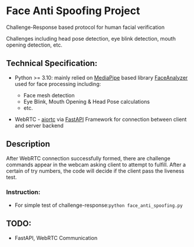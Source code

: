 # Face Anti Spoofing Project

Challenge-Response based protocol for human facial verification 

Challenges including head pose detection, eye blink detection, mouth opening detection, etc.

## Technical Specification:
* Python >= 3.10: mainly relied on [MediaPipe](https://github.com/google/mediapipe) based library [FaceAnalyzer](https://github.com/ParisNeo/FaceAnalyzer) used for face processing including:
  * Face mesh detection
  * Eye Blink, Mouth Opening & Head Pose calculations
  * etc.


* WebRTC - [aiortc](https://github.com/aiortc/aiortc) via [FastAPI](https://github.com/tiangolo/fastapi) Framework for connection between client and server backend

## Description
After WebRTC connection successfully formed, there are challenge commands appear in the webcam asking client to 
attempt to fulfill. After a certain of try numbers, the code will decide if the client pass the liveness test.

### Instruction:
* For simple test of challenge-response:`python face_anti_spoofing.py` 

## TODO:
* FastAPI, WebRTC Communication